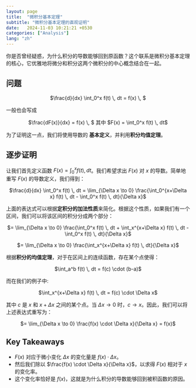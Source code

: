 ```yaml
---
layout: page
title:  "微积分基本定理"
subtitle: "微积分基本定理的直观证明"
date:   2024-11-03 10:21:21 +0530
categories: ["Analysis"]
lang: "zh"
---
```


你是否曾经疑惑，为什么积分的导数能够回到原函数？这个联系是微积分基本定理的核心，它优雅地将微分和积分这两个微积分的中心概念结合在一起。

## 问题
<p style="text-align: center;">
  $\frac{d}{dx} \int_0^x f(t) \, dt = f(x) \, $
</p>

一般也会写成
<p style="text-align: center;">
  $\frac{dF(x)}{dx} = f(x) \, $   其中
  $F(x) = \int_0^x f(t) \, dt$
</p>

为了证明这一点，我们将使用导数的 **基本定义**，并利用**积分均值定理**。


## 逐步证明
让我们首先定义函数 $F(x) = \int_0^x f(t) , dt$。我们希望求出 $F(x)$ 对 $x$ 的导数。简单地重写 $F(x)$ 的导数定义，我们得到：
<p style="text-align: center;">
  $\frac{d}{dx} \int_0^x f(t) \, dt = \lim_{\Delta x \to 0} \frac{\int_0^{x+\Delta x} f(t) \, dt - \int_0^x f(t) \, dt}{\Delta x}$
</p>

上面的表达式可以根据**定积分的加法性质**来简化。根据这个性质，如果我们有一个区间，我们可以将该区间的积分分成两个部分：

<p style="text-align: center;">
  $= \lim_{\Delta x \to 0} \frac{\int_0^x f(t) \, dt + \int_x^{x+\Delta x} f(t) \, dt - \int_0^x f(t) \, dt}{\Delta x}$
</p>

<p style="text-align: center;">
  $= \lim_{\Delta x \to 0} \frac{\int_x^{x+\Delta x} f(t) \, dt}{\Delta x}$
</p>

根据**积分的均值定理**，对于在区间上的连续函数，存在某个点使得：

<p style="text-align: center;">
  $\int_a^b f(t) \, dt = f(c) \cdot (b-a)$
</p>

而在我们的例子中:
<p style="text-align: center;">
    $\int_x^{x+\Delta x} f(t) \, dt = f(c) \cdot \Delta x$
</p>

其中 $c$ 是 $x$ 和 $x + \Delta x$ 之间的某个点。当 $\Delta x \to 0$ 时，$c \to x$。因此，我们可以将上述表达式重写为：

<p style="text-align: center;">
  $= \lim_{\Delta x \to 0} \frac{f(x) \cdot \Delta x}{\Delta x} = f(x)$
</p>

<!-- <p style="text-align: center;">
  $= f(x)$
</p> -->

## Key Takeaways
- $F(x)$ 对应于微小变化 $\Delta x$ 的变化量是 $f(x) \cdot \Delta x$。
- 然后我们除以 $\frac{f(x) \cdot \Delta x}{\Delta x}$，以求得 $F(x)$ 相对于 $x$ 的变化率。
- 这个变化率恰好是 $f(x)$，这就是为什么积分的导数能够回到被积函数的原因。




